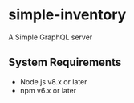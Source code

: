 # simple-inventory
A Simple GraphQL server

## System Requirements

- Node.js v8.x or later
- npm v6.x or later
